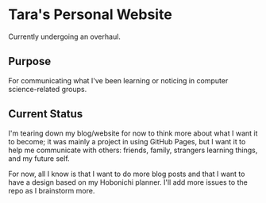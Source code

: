 # Tara's Personal Website
Currently undergoing an overhaul.

## Purpose
For communicating what I've been learning or noticing in computer
science-related groups.

## Current Status
I'm tearing down my blog/website for now to think more about what I want it to
become; it was mainly a project in using GitHub Pages, but I want it to help
me communicate with others: friends, family, strangers learning things, and my
future self.

For now, all I know is that I want to do more blog posts and that I want to
have a design based on my Hobonichi planner. I'll add more issues to the repo
as I brainstorm more.
